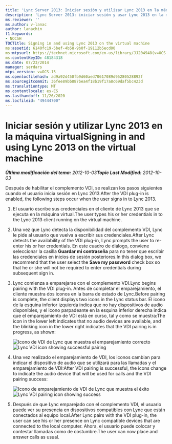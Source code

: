 ```yaml
---
title: 'Lync Server 2013: Iniciar sesión y utilizar Lync 2013 en la máquina virtual'
description: 'Lync Server 2013: iniciar sesión y usar Lync 2013 en la máquina virtual.'
ms.reviewer: ''
ms.author: v-lanac
author: lanachin
f1.keywords:
- NOCSH
TOCTitle: Signing in and using Lync 2013 on the virtual machine
ms:assetid: 6140fc19-5bef-4b58-9b0f-19112b5ecd00
ms:mtpsurl: https://technet.microsoft.com/en-us/library/JJ204948(v=OCS.15)
ms:contentKeyID: 48184318
ms.date: 07/23/2014
manager: serdars
mtps_version: v=OCS.15
ms.openlocfilehash: ad9a92d450fb9d60aed70617089d95280528892f
ms.sourcegitcommit: 36fee89bb887bea4f18b19f17a8c69daf5bc423d
ms.translationtype: MT
ms.contentlocale: es-ES
ms.lasthandoff: 11/26/2020
ms.locfileid: "49444700"
---
```

# <a name="signing-in-and-using-lync-2013-on-the-virtual-machine"></a><span data-ttu-id="450af-103">Iniciar sesión y utilizar Lync 2013 en la máquina virtual</span><span class="sxs-lookup"><span data-stu-id="450af-103">Signing in and using Lync 2013 on the virtual machine</span></span>

<div data-xmlns="http://www.w3.org/1999/xhtml">

<div class="topic" data-xmlns="http://www.w3.org/1999/xhtml" data-msxsl="urn:schemas-microsoft-com:xslt" data-cs="https://msdn.microsoft.com/">

<div data-asp="https://msdn2.microsoft.com/asp">



</div>

<div id="mainSection">

<div id="mainBody"><span data-ttu-id="450af-104">

<span> </span></span><span class="sxs-lookup"><span data-stu-id="450af-104">

<span> </span></span></span>

<span data-ttu-id="450af-105">_**Última modificación del tema:** 2012-10-03_</span><span class="sxs-lookup"><span data-stu-id="450af-105">_**Topic Last Modified:** 2012-10-03_</span></span>

<span data-ttu-id="450af-106">Después de habilitar el complemento VDI, se realizan los pasos siguientes cuando el usuario inicia sesión en Lync 2013.</span><span class="sxs-lookup"><span data-stu-id="450af-106">After the VDI plug-in is enabled, the following steps occur when the user signs in to Lync 2013.</span></span>

1.  <span data-ttu-id="450af-107">El usuario escribe sus credenciales en el cliente de Lync 2013 que se ejecuta en la máquina virtual.</span><span class="sxs-lookup"><span data-stu-id="450af-107">The user types his or her credentials in to the Lync 2013 client running on the virtual machine.</span></span>

2.  <span data-ttu-id="450af-108">Una vez que Lync detecta la disponibilidad del complemento VDI, Lync le pide al usuario que vuelva a escribir sus credenciales.</span><span class="sxs-lookup"><span data-stu-id="450af-108">After Lync detects the availability of the VDI plug-in, Lync prompts the user to re-enter his or her credentials.</span></span> <span data-ttu-id="450af-109">En este cuadro de diálogo, conviene seleccionar la casilla **Guardar mi contraseña** para no tener que escribir las credenciales en inicios de sesión posteriores.</span><span class="sxs-lookup"><span data-stu-id="450af-109">In this dialog box, we recommend that the user select the **Save my password** check box so that he or she will not be required to enter credentials during subsequent sign in.</span></span>

3.  <span data-ttu-id="450af-110">Lync comienza a emparejarse con el complemento VDI.</span><span class="sxs-lookup"><span data-stu-id="450af-110">Lync begins pairing with the VDI plug-in.</span></span> <span data-ttu-id="450af-111">Antes de completar el emparejamiento, el cliente muestra dos iconos en la barra de estado de Lync.</span><span class="sxs-lookup"><span data-stu-id="450af-111">Before pairing is complete, the client displays two icons in the Lync status bar.</span></span> <span data-ttu-id="450af-112">El icono de la esquina inferior izquierda indica que no hay dispositivos de audio disponibles, y el icono parpadeante en la esquina inferior derecha indica que el emparejamiento de VDI está en curso, tal y como se muestra:</span><span class="sxs-lookup"><span data-stu-id="450af-112">The icon in the lower left indicates that no audio devices are available, and the blinking icon in the lower right indicates that the VDI pairing is in progress, as shown:</span></span>
    
    <span data-ttu-id="450af-113">![Icono de VDI de Lync que muestra el emparejamiento correcto](images/JJ204948.303d618c-4bc8-41c4-8553-2475de0d395e(OCS.15).png "Icono de VDI de Lync que muestra el emparejamiento correcto")</span><span class="sxs-lookup"><span data-stu-id="450af-113">![Lync VDI icon showing successful pairing](images/JJ204948.303d618c-4bc8-41c4-8553-2475de0d395e(OCS.15).png "Lync VDI icon showing successful pairing")</span></span>  

4.  <span data-ttu-id="450af-114">Una vez realizado el emparejamiento de VDI, los iconos cambian para indicar el dispositivo de audio que se utilizará para las llamadas y el emparejamiento de VDI:</span><span class="sxs-lookup"><span data-stu-id="450af-114">After VDI pairing is successful, the icons change to indicate the audio device that will be used for calls and the VDI pairing success:</span></span>
    
    <span data-ttu-id="450af-115">![Icono de emparejamiento de VDI de Lync que muestra el éxito](images/JJ204948.57be3387-a3e5-4949-831e-f5ff9fcc5598(OCS.15).png "Icono de emparejamiento de VDI de Lync que muestra el éxito")</span><span class="sxs-lookup"><span data-stu-id="450af-115">![Lync VDI pairing icon showing success](images/JJ204948.57be3387-a3e5-4949-831e-f5ff9fcc5598(OCS.15).png "Lync VDI pairing icon showing success")</span></span>  

5.  <span data-ttu-id="450af-116">Después de que Lync emparejado con el complemento VDI, el usuario puede ver su presencia en dispositivos compatibles con Lync que están conectados al equipo local.</span><span class="sxs-lookup"><span data-stu-id="450af-116">After Lync pairs with the VDI plug-in, the user can see his or her presence on Lync compatible devices that are connected to the local computer.</span></span> <span data-ttu-id="450af-117">Ahora, el usuario puede colocar y contestar llamadas como de costumbre.</span><span class="sxs-lookup"><span data-stu-id="450af-117">The user can now place and answer calls as usual.</span></span>

<span data-ttu-id="450af-118"></div>

<span> </span>

</div>

</div>

</span><span class="sxs-lookup"><span data-stu-id="450af-118"></div>

<span> </span>

</div>

</div>

</span></span></div>

